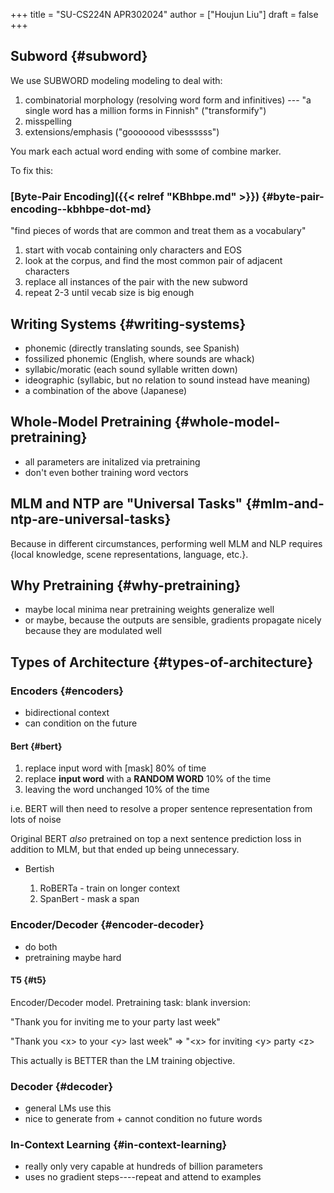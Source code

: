 +++
title = "SU-CS224N APR302024"
author = ["Houjun Liu"]
draft = false
+++

## Subword {#subword}

We use SUBWORD modeling modeling to deal with:

1.  combinatorial morphology (resolving word form and infinitives) --- "a single word has a million forms in Finnish" ("transformify")
2.  misspelling
3.  extensions/emphasis ("gooooood vibessssss")

You mark each actual word ending with some of combine marker.

To fix this:


### [Byte-Pair Encoding]({{< relref "KBhbpe.md" >}}) {#byte-pair-encoding--kbhbpe-dot-md}

"find pieces of words that are common and treat them as a vocabulary"

1.  start with vocab containing only characters and EOS
2.  look at the corpus, and find the most common pair of adjacent characters
3.  replace all instances of the pair with the new subword
4.  repeat 2-3 until vecab size is big enough


## Writing Systems {#writing-systems}

-   phonemic (directly translating sounds, see Spanish)
-   fossilized phonemic (English, where sounds are whack)
-   syllabic/moratic (each sound syllable written down)
-   ideographic (syllabic, but no relation to sound instead have meaning)
-   a combination of the above (Japanese)


## Whole-Model Pretraining {#whole-model-pretraining}

-   all parameters are initalized via pretraining
-   don't even bother training word vectors


## MLM and NTP are "Universal Tasks" {#mlm-and-ntp-are-universal-tasks}

Because in different circumstances, performing well MLM and NLP requires {local knowledge, scene representations, language, etc.}.


## Why Pretraining {#why-pretraining}

-   maybe local minima near pretraining weights generalize well
-   or maybe, because the outputs are sensible, gradients propagate nicely because they are modulated well


## Types of Architecture {#types-of-architecture}


### Encoders {#encoders}

-   bidirectional context
-   can condition on the future


#### Bert {#bert}

1.  replace input word with [mask] 80% of time
2.  replace **input word** with a **RANDOM WORD** 10% of the time
3.  leaving the word unchanged 10% of the time

i.e. BERT will then need to resolve a proper sentence representation from lots of noise

Original BERT _also_ pretrained on top a next sentence prediction loss in addition to MLM, but that ended up being unnecessary.

<!--list-separator-->

-  Bertish

    1.  RoBERTa - train on longer context
    2.  SpanBert - mask a span


### Encoder/Decoder {#encoder-decoder}

-   do both
-   pretraining maybe hard


#### T5 {#t5}

Encoder/Decoder model. Pretraining task: blank inversion:

"Thank you for inviting me to your party last week"

"Thank you &lt;x&gt; to your &lt;y&gt; last week" =&gt;
"&lt;x&gt; for inviting &lt;y&gt; party &lt;z&gt;

This actually is BETTER than the LM training objective.


### Decoder {#decoder}

-   general LMs use this
-   nice to generate from + cannot condition no future words


### In-Context Learning {#in-context-learning}

-   really only very capable at hundreds of billion parameters
-   uses no gradient steps----repeat and attend to examples
